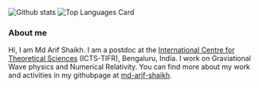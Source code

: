 ![Github stats](https://github-readme-stats.vercel.app/api?username=md-arif-shaikh&theme=highcontrast&show_icons=true&count_private=true)
![Top Languages Card](https://github-readme-stats.vercel.app/api/top-langs/?username=md-arif-shaikh&?&exclude_repo=md-arif-shaikh.github.io,vim-config&langs_count=8&layout=compact)
<!--[![Repo name](https://github-readme-stats.vercel.app/api/pin/?username=yourusename&repo=repo-name)](https://github.com/yourusername/repo-name)-->

### About me
Hi, I am Md Arif Shaikh. I am a postdoc at the [International Centre for Theoretical Sciences](https://www.icts.res.in) (ICTS-TIFR), Bengaluru, India. I work on Graviational Wave physics and Numerical Relativity. You can find more about my work and activities in my githubpage at [md-arif-shaikh](https://md-arif-shaikh.github.io).

<!--
**md-arif-shaikh/md-arif-shaikh** is a ✨ _special_ ✨ repository because its `README.md` (this file) appears on your GitHub profile.

Here are some ideas to get you started:

- 🔭 I’m currently working on ...
- 🌱 I’m currently learning ...
- 👯 I’m looking to collaborate on ...
- 🤔 I’m looking for help with ...
- 💬 Ask me about ...
- 📫 How to reach me: ...
- 😄 Pronouns: ...
- ⚡ Fun fact: ...
-->

